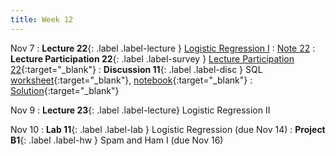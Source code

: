 ```yaml
---
title: Week 12
---
```


Nov 7
: **Lecture 22**{: .label .label-lecture } [Logistic Regression I](lecture/lec22)
    : [Note 22](https://ds100.org/course-notes/logistic_regression_1/logistic_reg_1.html)
: **Lecture Participation 22**{: .label .label-survey } [Lecture Participation 22](https://app.sli.do/event/hjBkCTxUMCzv6aRqfm5HJv/embed/polls/8e869e40-030d-4b08-9884-3319d0258abe){:target="_blank"}
: **Discussion 11**{: .label .label-disc } SQL [worksheet](https://drive.google.com/file/d/1uqll7n6TRspgs7Q-TPxf30wjL_SWt9ZU/view?usp=sharing){:target="_blank"}, [notebook](https://data100.datahub.berkeley.edu/hub/user-redirect/git-pull?repo=https%3A%2F%2Fgithub.com%2FDS-100%2Ffa23-student&urlpath=lab%2Ftree%2Ffa23-student%2Fdisc%2Fdisc11%2Fdisc11.ipynb&branch=main){:target="_blank"}
    : [Solution](https://drive.google.com/file/d/1uedkYfBZz-QWlKJ6uWAZZCXGwOFzHssP/view?usp=sharing){:target="_blank"}

Nov 9
: **Lecture 23**{: .label .label-lecture} Logistic Regression II

Nov 10
: **Lab 11**{: .label .label-lab } Logistic Regression (due Nov 14)
: **Project B1**{: .label .label-hw } Spam and Ham I (due Nov 16)

